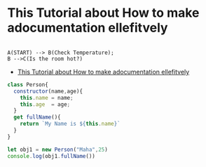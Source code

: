 # This Tutorial about How to make adocumentation ellefitvely

```mermaid

A(START) --> B(Check Temperature);
B -->C(Is the room hot?)
```
<!-- @import "[TOC]" {cmd="toc" depthFrom=1 depthTo=6 orderedList=false} -->

<!-- code_chunk_output -->

- [This Tutorial about How to make adocumentation ellefitvely](#this-tutorial-about-how-to-make-adocumentation-ellefitvely)

<!-- /code_chunk_output -->
```javascript
class Person{
  constructor(name,age){
    this.name = name;
    this.age  = age;
  }
  get fullName(){
    return `My Name is ${this.name}`
  }
}

let obj1 = new Person("Maha",25)
console.log(obj1.fullName())
```
